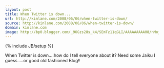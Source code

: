 ```yaml
---
layout: post
title: When Twitter is down...
url: http://kinlane.com/2008/06/06/when-twitter-is-down/
source: http://kinlane.com/2008/06/06/when-twitter-is-down/
domain: kinlane.com
image: http://bp0.blogger.com/_9OGzs28s_k4/SEmTz11qGLI/AAAAAAAAA08/nMojAY0RUIQ/s320/Twitter+Down.jpg
---
```

{% include JB/setup %}

<p>
     <a onblur="try {parent.deselectBloggerImageGracefully();} catch(e) {}" href="http://bp0.blogger.com/_9OGzs28s_k4/SEmTz11qGLI/AAAAAAAAA08/nMojAY0RUIQ/s1600-h/Twitter+Down.jpg"><img class="c1" src="http://bp0.blogger.com/_9OGzs28s_k4/SEmTz11qGLI/AAAAAAAAA08/nMojAY0RUIQ/s320/Twitter+Down.jpg" alt="" id="BLOGGER_PHOTO_ID_5208856962865436850" border="0" /></a>
     <br />
     When Twitter is down....how do I tell everyone about it? Need some Jaiku I guess.....or good old fashioned Blog!!
</p>